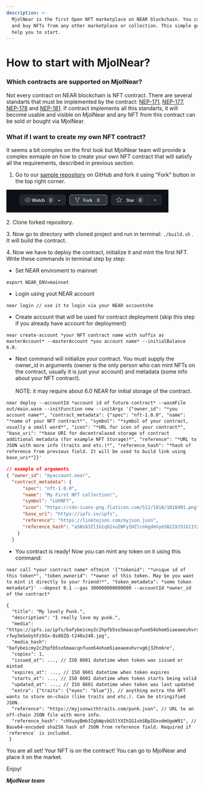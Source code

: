 ```yaml
---
description: >-
  MjolNear is the first Open NFT marketplace on NEAR blockchain. You can sell
  and buy NFTs from any other marketplace or collection. This simple guide will
  help you to start.
---
```


# How to start with MjolNear?

### Which contracts are supported on MjolNear?

Not every contract on NEAR blockchain is NFT contract. There are several standarts that must be implemented by the contract: [NEP-171](https://nomicon.io/Standards/NonFungibleToken/Core), [NEP-177](https://nomicon.io/Standards/NonFungibleToken/Metadata), [NEP-178](https://nomicon.io/Standards/NonFungibleToken/ApprovalManagement) and  [NEP-181](https://nomicon.io/Standards/NonFungibleToken/Enumeration). If contract implements all this standarts, it will become usable and visible on MjolNear and any NFT from this contract can be sold or bought via MjolNear.

### What if I want to create my own NFT contract?

It seems a bit complex on the first look but MjolNear team will provide a complex exmaple on how to create your own NFT contract that will satisfy all the requirements, described in previous section.

1. Go to our [sample repository](https://github.com/MjolNear/simple-nft-contract) on GitHub and fork it using "Fork" button in the top right corner.

![](.gitbook/assets/image.png)

2\. Clone forked repository.

3\. Now go to directory with cloned project and run in terminal: `./build.sh` . It will build the contract.

4\. Now we have to deploy the contract, initialize it and mint the first NFT. Write these commands in terminal step by step:

* Set NEAR enviroment to mainnet

```shell
export NEAR_ENV=mainnet
```

* Login using yout NEAR account

```shell
near login // use it to login via your NEAR accountshe
```

* Create account that will be used for contract deployment (skip this step if you already have account for deployment)

```shell
near create-account *your NFT contract name with suffix as masterAccount* --masterAccount *you account name* --initialBalance 6.0.
```

* Next command will initialize your contract. You must supply the owner\_id in arguments (owner is the only person who can mint NFTs on the contract, usually it is just your account) and metadata (some info about your NFT contract). \
  \
  NOTE: it may require about 6.0 NEAR for initial storage of the contract.

```shell
near deploy --accountId *account id of future contract* --wasmFile out/main.wasm --initFunction new --initArgs '{"owner_id": "*you account name*", "contract_metadata": {"spec": "nft-1.0.0", "name": "*name of your NFT contract*", "symbol": "*symbol of your contract, usually a small word*", "icon": "*URL for icon of your contract*", "base_uri": "*base URI for decentralazed storage of contract additional metadata (for example NFT Storage)*", "reference": "*URL to JSON with more info (traits and etc.)*", "reference_hash": "*hash of reference from previous field. It will be used to build link using base_uri*"}}'
```

```json
// example of arguments
{ "owner_id": "myaccount.near", 
  "contract_metadata": { 
      "spec": "nft-1.0.0", 
      "name": "My First NFT collection!", 
      "symbol": "LUVNFT",
      "icon": "https://cdn-icons-png.flaticon.com/512/1818/1818401.png", 
      "base_uri": "https://ipfs.io/ipfs", 
      "reference": "https://linktojson.com/myjson.json", 
      "reference_hash": "aSBsb3ZlIG1qb2xuZWFyIHZlcnkgdmVyeSB2ZXJ5IG11Y2ghISE=" 
    }
  }
```

* You contract is ready! Now you can mint any token on it using this command:

```shell
near call *your contract name* nftmint '{"tokenid": "*unique id of this token*", "token_ownerid": "*owner of this token. May be you want to mint it directly to your friend!*", "token_metadata": *some token metadata*}' --depost 0.1 --gas 300000000000000 --accountId *owner_id of the contract*
```

```
{ 
  "title": "My lovely Punk.", 
  "description": "I really love my punk.", 
  "media": "https://ipfs.io/ipfs/bafybeicmy2c2hpfb5so5maacqnfuxm54ohom5iaeaeeuhvrxg6j32hn6re/avatars-rfwy5mSeUytFz5Gx-8s06ZQ-t240x240.jpg", 
  "media_hash": "bafybeicmy2c2hpfb5so5maacqnfuxm54ohom5iaeaeeuhvrxg6j32hn6re", 
  "copies": 1, 
  "issued_at": ..., // ISO 8601 datetime when token was issued or minted
  "expires_at": ..., // ISO 8601 datetime when token expires
  "starts_at": ..., // ISO 8601 datetime when token starts being valid
  "updated_at": ..., // ISO 8601 datetime when token was last updated
  "extra": {"traits": {"eyes": "blue"}}, // anything extra the NFT wants to store on-chain (like traits and etc.). Can be stringified JSON.
  "reference": "https://myjsonwithtraits.com/punk.json", // URL to an off-chain JSON file with more info.
  "reference_hash": "cHVuayBmb3IgbWpvbG5lYXIhIG1vbSBpIGxvdmUgeW91", // Base64-encoded sha256 hash of JSON from reference field. Required if `reference` is included.
 }
```

You are all set! Your NFT is on the contract! You can go to MjolNear and place it on the market.

Enjoy!

_**MjolNear team**_




